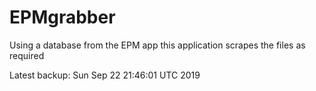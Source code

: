 # EPMgrabber
Using a database from the EPM app this application scrapes the files as required


Latest backup: Sun Sep 22 21:46:01 UTC 2019
